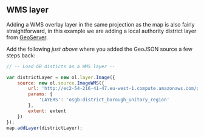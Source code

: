 ## WMS layer

Adding a WMS overlay layer in the same projection as the map is also fairly straightforward, in this example we are adding a local authority district layer from [GeoServer](http://geoserver.org/).

Add the following *just above* where you added the GeoJSON source a few steps back:

```javascript
// -- Load GB disticts as a WMS layer --

var districtLayer = new ol.layer.Image({
    source: new ol.source.ImageWMS({
        url: 'http://ec2-54-216-41-47.eu-west-1.compute.amazonaws.com/geoserver/osgb/wms?',
        params: {
            'LAYERS': 'osgb:district_borough_unitary_region'
        },
        extent: extent
    })
});
map.addLayer(districtLayer);
```
